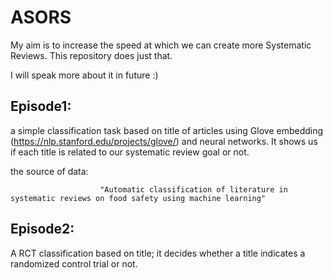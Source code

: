 # ASORS
My aim is to increase the speed at which we can create more Systematic Reviews. This repository does just that.

I will speak more about it in future :)

## Episode1: 

a simple classification task based on title of articles using Glove embedding (https://nlp.stanford.edu/projects/glove/) and neural networks.
It shows us if each title is related to our systematic review goal or not.

the source of data:

                        "Automatic classification of literature in systematic reviews on food safety using machine learning"


## Episode2:

A RCT classification based on title; it decides whether a title indicates a randomized control trial or not.
